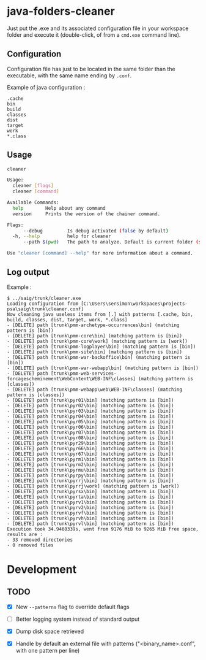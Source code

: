 # java-folders-cleaner

Just put the .exe and its associated configuration file in your workspace folder and execute it (double-click, of from a `cmd.exe` command line).

## Configuration

Configuration file has just to be located in the same folder than the executable, with the same name ending by `.conf`.

Example of java configuration :

```
.cache
bin
build
classes
dist
target
work
*.class
```

## Usage

```bash
cleaner

Usage:
  cleaner [flags]
  cleaner [command]

Available Commands:
  help        Help about any command
  version     Prints the version of the chainer command.

Flags:
      --debug         Is debug activated (false by default)
  -h, --help          help for cleaner
      --path $(pwd)   The path to analyze. Default is current folder (same value than $(pwd))

Use "cleaner [command] --help" for more information about a command.
```

## Log output

Example :

```
$ ../saig/trunk/cleaner.exe
Loading configuration from [C:\Users\sersimon\workspaces\projects-psa\saig\trunk\cleaner.conf]
Now cleaning java useless items from [.] with patterns [.cache, bin, build, classes, dist, target, work, *.class]
- [DELETE] path [trunk\pmm-archetype-occurrences\bin] (matching pattern is [bin])
- [DELETE] path [trunk\pmm-core\bin] (matching pattern is [bin])
- [DELETE] path [trunk\pmm-core\work] (matching pattern is [work])
- [DELETE] path [trunk\pmm-logplayer\bin] (matching pattern is [bin])
- [DELETE] path [trunk\pmm-site\bin] (matching pattern is [bin])
- [DELETE] path [trunk\pmm-war-backoffice\bin] (matching pattern is [bin])
- [DELETE] path [trunk\pmm-war-webapp\bin] (matching pattern is [bin])
- [DELETE] path [trunk\pmm-web-services-forcagescheminement\WebContent\WEB-INF\classes] (matching pattern is [classes])
- [DELETE] path [trunk\pmm-webapp\web\WEB-INF\classes] (matching pattern is [classes])
- [DELETE] path [trunk\pyr01\bin] (matching pattern is [bin])
- [DELETE] path [trunk\pyr02\bin] (matching pattern is [bin])
- [DELETE] path [trunk\pyr03\bin] (matching pattern is [bin])
- [DELETE] path [trunk\pyr04\bin] (matching pattern is [bin])
- [DELETE] path [trunk\pyr05\bin] (matching pattern is [bin])
- [DELETE] path [trunk\pyr06\bin] (matching pattern is [bin])
- [DELETE] path [trunk\pyr07\bin] (matching pattern is [bin])
- [DELETE] path [trunk\pyr08\bin] (matching pattern is [bin])
- [DELETE] path [trunk\pyr29\bin] (matching pattern is [bin])
- [DELETE] path [trunk\pyr66\bin] (matching pattern is [bin])
- [DELETE] path [trunk\pyr67\bin] (matching pattern is [bin])
- [DELETE] path [trunk\pyrm1\bin] (matching pattern is [bin])
- [DELETE] path [trunk\pyrm2\bin] (matching pattern is [bin])
- [DELETE] path [trunk\pyrmu\bin] (matching pattern is [bin])
- [DELETE] path [trunk\pyrpy\bin] (matching pattern is [bin])
- [DELETE] path [trunk\pyrrj\bin] (matching pattern is [bin])
- [DELETE] path [trunk\pyrrj\work] (matching pattern is [work])
- [DELETE] path [trunk\pyrsx\bin] (matching pattern is [bin])
- [DELETE] path [trunk\pyrta\bin] (matching pattern is [bin])
- [DELETE] path [trunk\pyrv1\bin] (matching pattern is [bin])
- [DELETE] path [trunk\pyrv2\bin] (matching pattern is [bin])
- [DELETE] path [trunk\pyrvf\bin] (matching pattern is [bin])
- [DELETE] path [trunk\pyrvh\bin] (matching pattern is [bin])
- [DELETE] path [trunk\pyrvl\bin] (matching pattern is [bin])
Execution took 34.9460339s, went from 9176 MiB to 9265 MiB free space, results are :
- 33 removed directories
- 0 removed files
```

# Development

## TODO

- [x] New `--patterns` flag to override default flags
- [ ] Better logging system instead of standard output
- [x] Dump disk space retrieved
- [x] Handle by default an external file with patterns ("<binary_name>.conf", with one pattern per line)

